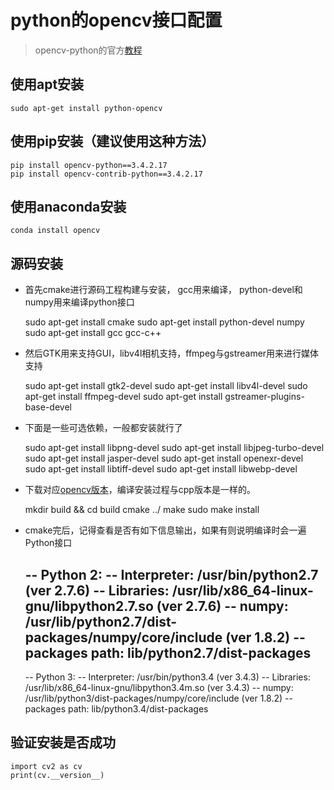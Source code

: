 # python的opencv接口配置
> opencv-python的官方[教程](https://docs.opencv.org/3.4.1/d6/d00/tutorial_py_root.html)

## 使用apt安装

    sudo apt-get install python-opencv

## 使用pip安装（建议使用这种方法）

    pip install opencv-python==3.4.2.17
    pip install opencv-contrib-python==3.4.2.17

## 使用anaconda安装

    conda install opencv

## 源码安装
- 首先cmake进行源码工程构建与安装， gcc用来编译， python-devel和numpy用来编译python接口

    sudo apt-get install cmake
    sudo apt-get install python-devel numpy
    sudo apt-get install gcc gcc-c++

- 然后GTK用来支持GUI，libv4l相机支持，ffmpeg与gstreamer用来进行媒体支持

    sudo apt-get install gtk2-devel
    sudo apt-get install libv4l-devel
    sudo apt-get install ffmpeg-devel
    sudo apt-get install gstreamer-plugins-base-devel

- 下面是一些可选依赖，一般都安装就行了

    sudo apt-get install libpng-devel
    sudo apt-get install libjpeg-turbo-devel
    sudo apt-get install jasper-devel
    sudo apt-get install openexr-devel
    sudo apt-get install libtiff-devel
    sudo apt-get install libwebp-devel

- 下载对应[opencv版本](https://github.com/opencv/opencv)，编译安装过程与cpp版本是一样的。

    mkdir build && cd build
    cmake ../
    make
    sudo make install

- cmake完后，记得查看是否有如下信息输出，如果有则说明编译时会一遍Python接口

    --   Python 2:
    --     Interpreter:                 /usr/bin/python2.7 (ver 2.7.6)
    --     Libraries:                   /usr/lib/x86_64-linux-gnu/libpython2.7.so (ver 2.7.6)
    --     numpy:                       /usr/lib/python2.7/dist-packages/numpy/core/include (ver 1.8.2)
    --     packages path:               lib/python2.7/dist-packages
    --
    --   Python 3:
    --     Interpreter:                 /usr/bin/python3.4 (ver 3.4.3)
    --     Libraries:                   /usr/lib/x86_64-linux-gnu/libpython3.4m.so (ver 3.4.3)
    --     numpy:                       /usr/lib/python3/dist-packages/numpy/core/include (ver 1.8.2)
    --     packages path:               lib/python3.4/dist-packages

## 验证安装是否成功

    import cv2 as cv
    print(cv.__version__)
